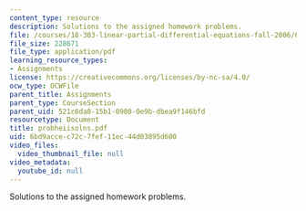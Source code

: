 ```yaml
---
content_type: resource
description: Solutions to the assigned homework problems.
file: /courses/18-303-linear-partial-differential-equations-fall-2006/6bd9accec72c7fef11ec44d03895d600_probheiisolns.pdf
file_size: 228671
file_type: application/pdf
learning_resource_types:
- Assignments
license: https://creativecommons.org/licenses/by-nc-sa/4.0/
ocw_type: OCWFile
parent_title: Assignments
parent_type: CourseSection
parent_uid: 521c6da8-15b1-0900-0e9b-dbea9f146bfd
resourcetype: Document
title: probheiisolns.pdf
uid: 6bd9acce-c72c-7fef-11ec-44d03895d600
video_files:
  video_thumbnail_file: null
video_metadata:
  youtube_id: null
---
```

Solutions to the assigned homework problems.